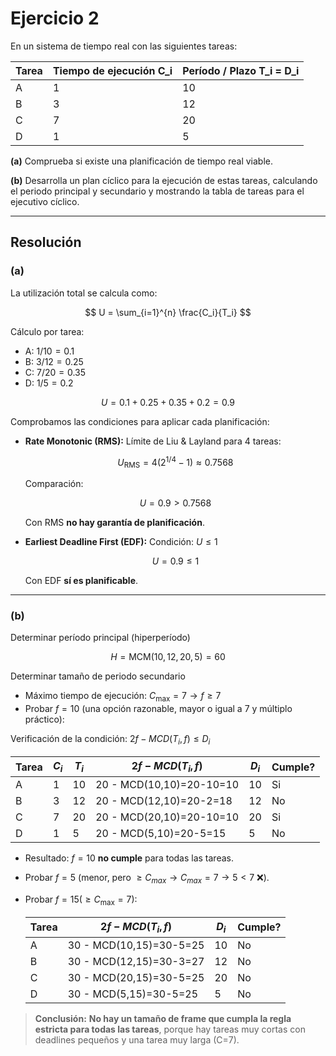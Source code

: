 # Ejercicio 2

En un sistema de tiempo real con las siguientes tareas:

| Tarea | Tiempo de ejecución C_i | Período / Plazo T_i = D_i |
| ----- | --------------------------- | ----------------------------- |
| A     | 1                           | 10                            |
| B     | 3                           | 12                            |
| C     | 7                           | 20                            |
| D     | 1                           | 5                             |

**(a)** Comprueba si existe una planificación de tiempo real viable.

**(b)** Desarrolla un plan cíclico para la ejecución de estas tareas, calculando el periodo principal y secundario y mostrando la tabla de tareas para el ejecutivo cíclico.

---

## Resolución

### (a)

La utilización total se calcula como:

$$
  U = \sum_{i=1}^{n} \frac{C_i}{T_i}
$$

Cálculo por tarea:

- A: $1/10 = 0.1$
- B: $3/12 = 0.25$
- C: $7/20 = 0.35$
- D: $1/5  = 0.2$

$$
  U = 0.1 + 0.25 + 0.35 + 0.2 = 0.9
$$

Comprobamos las condiciones para aplicar cada planificación:

- **Rate Monotonic (RMS):** Límite de Liu & Layland para 4 tareas:

  $$
    U_\text{RMS} = 4(2^{1/4}-1) \approx 0.7568
  $$

  Comparación:

  $$
    U = 0.9 > 0.7568
  $$

  Con RMS **no hay garantía de planificación**.

- **Earliest Deadline First (EDF):** Condición: $U \le 1$

  $$
    U = 0.9 \le 1
  $$

  Con EDF **sí es planificable**.

---

### (b)

Determinar período principal (hiperperíodo)

$$
  H = \text{MCM}(10, 12, 20, 5) = 60
$$

Determinar tamaño de periodo secundario

- Máximo tiempo de ejecución: $C_\text{max} = 7 → f \ge 7$
- Probar $f = 10$ (una opción razonable, mayor o igual a 7 y múltiplo práctico):

Verificación de la condición: $2f - MCD(T_i, f) \le D_i$

| Tarea | $C_i$ | $T_i$ | $2f - MCD(T_i, f)$       | $D_i$ | Cumple? |
| ----- | ----- | ----- | ------------------------ | ----- | ------- |
| A     | 1     | 10    | 20 - MCD(10,10)=20-10=10 | 10    | Si      |
| B     | 3     | 12    | 20 - MCD(12,10)=20-2=18  | 12    | No      |
| C     | 7     | 20    | 20 - MCD(20,10)=20-10=10 | 20    | Si      |
| D     | 1     | 5     | 20 - MCD(5,10)=20-5=15   | 5     | No      |

- Resultado: $f = 10$ **no cumple** para todas las tareas.
- Probar $f = 5$ (menor, pero $≥ C_{max} \rightarrow  C_{max}=7 \rightarrow 5<7$ ❌).
- Probar $f = 15 (≥ C_\text{max}=7)$:

  | Tarea | $2f - MCD(T_i,f)$       | $D_i$ | Cumple? |
  | ----- | ----------------------- | ----- | ------- |
  | A     | 30 - MCD(10,15)=30-5=25 | 10    | No      |
  | B     | 30 - MCD(12,15)=30-3=27 | 12    | No      |
  | C     | 30 - MCD(20,15)=30-5=25 | 20    | No      |
  | D     | 30 - MCD(5,15)=30-5=25  | 5     | No      |

> **Conclusión:** **No hay un tamaño de frame que cumpla la regla estricta para todas las tareas**, porque hay tareas muy cortas con deadlines pequeños y una tarea muy larga (C=7).
